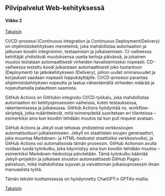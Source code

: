 ## Pilvipalvelut Web-kehityksessä ##

#### Viikko 2 ####

[Takaisin](/index.md)

CI/CD-prosessi (Continuous Integration ja Continuous Deployment/Delivery) on ohjelmistokehityksen menetelmä, joka mahdollistaa automaation ja jatkuvan koodin integroinnin, testaamisen ja julkaisemisen. CI-vaiheessa kehittäjät yhdistävät muutoksensa useita kertoja päivässä, ja jokainen muutos testataan automaattisesti virheiden havaitsemiseksi nopeasti. CD-vaiheessa testattu koodi julkaistaan automaattisesti joko tuotantoon (Deployment) tai jatkokehitykseen (Delivery), jolloin uudet ominaisuudet ja korjaukset saadaan nopeasti loppukäyttäjille. CI/CD-prosessi parantaa ohjelmistokehityksen nopeutta ja laatua vähentämällä virheiden määrää ja nopeuttamalla palautteen saamista.

GitHub Actions on GitHubin integroitu CI/CD-työkalu, joka mahdollistaa automaation eri kehitysprosessien vaiheissa, kuten testauksessa, rakentamisessa ja julkaisussa. GitHub Actions hyödyntää ns. workflow-skriptejä, jotka määrittelevät, mitä toimenpiteitä suoritetaan eri tilanteissa – esimerkiksi aina kun koodiin tehdään muutos tai kun pull request avataan.

GitHub Actions ja Jekyll ovat tehokas yhdistelmä verkkosivujen automatisoituun julkaisemiseen. Jekyll on staattisten sivujen generaattori, joka muuntaa Markdown- ja HTML-tiedostot staattisiksi verkkosivuiksi, ja GitHub Actions voi automatisoida tämän prosessin. GitHub Actionsin avulla voidaan luoda työnkulku, joka käynnistyy aina kun koodiin tehdään muutos – esimerkiksi Markdown-tiedostoja päivitetään. Tämä työnkulku kääntää Jekyll-projektin ja julkaisee sivuston automaattisesti GitHub Pages -palveluun, mikä mahdollistaa sujuvan ja vaivattoman julkaisuprosessin ilman manuaalista työtä.

Tämän tekstin tuottamisessa on hyödynnetty ChatGPT:n GPT4o-mallia.

[Takaisin](/index.md)

